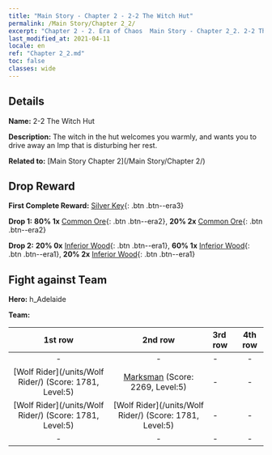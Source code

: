 ```yaml
---
title: "Main Story - Chapter 2 - 2-2 The Witch Hut"
permalink: /Main Story/Chapter 2_2/
excerpt: "Chapter 2 - 2. Era of Chaos  Main Story - Chapter 2_2. 2-2 The Witch Hut"
last_modified_at: 2021-04-11
locale: en
ref: "Chapter 2_2.md"
toc: false
classes: wide
---
```


## Details

 **Name:** 2-2 The Witch Hut

 **Description:** The witch in the hut welcomes you warmly, and wants you to drive away an Imp that is disturbing her rest.

 **Related to:** [Main Story Chapter 2](/Main Story/Chapter 2/)

## Drop Reward

 **First Complete Reward:** [Silver Key](/Items/con_693/){: .btn .btn--era3}

 **Drop 1:** **80% 1x** [Common Ore](/Items/mat_6/){: .btn .btn--era2}, **20% 2x** [Common Ore](/Items/mat_6/){: .btn .btn--era2}

 **Drop 2:** **20% 0x** [Inferior Wood](/Items/mat_1/){: .btn .btn--era1}, **60% 1x** [Inferior Wood](/Items/mat_1/){: .btn .btn--era1}, **20% 2x** [Inferior Wood](/Items/mat_1/){: .btn .btn--era1}


## Fight against Team
 **Hero:** h_Adelaide

 **Team:**


  | 1st row | 2nd row | 3rd row | 4th row |
  |:----:|:----:|:----|:----:|
  | - | - | - | - |
  | [Wolf Rider](/units/Wolf Rider/) (Score: 1781, Level:5)  | [Marksman](/units/Marksman/) (Score: 2269, Level:5)  | - | - |
  | [Wolf Rider](/units/Wolf Rider/) (Score: 1781, Level:5)  | [Wolf Rider](/units/Wolf Rider/) (Score: 1781, Level:5)  | - | - |
  | - | - | - | - |


